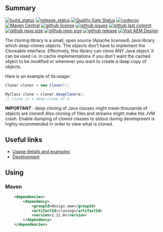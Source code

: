 ## Summary

[![build_status](https://github.com/aem-design/cloning/workflows/build/badge.svg?branch=master)](https://github.com/aem-design/cloning/actions?workflow=build)
[![release_status](https://github.com/aem-design/cloning/workflows/release-to-maven-central/badge.svg?branch=master)](https://github.com/aem-design/cloning/actions?workflow=release-to-maven-central)
[![Quality Gate Status](https://sonarcloud.io/api/project_badges/measure?project=design.aem%3Acloning&metric=alert_status)](https://sonarcloud.io/dashboard?id=design.aem%3Acloning)
[![codecov](https://codecov.io/gh/aem-design/cloning/branch/master/graph/badge.svg?magic)](https://codecov.io/gh/aem-design/cloning)
[![Maven Central](https://maven-badges.herokuapp.com/maven-central/design.aem/cloning/badge.svg?magic)](https://maven-badges.herokuapp.com/maven-central/design.aem/cloning)
[![github license](https://img.shields.io/github/license/aem-design/cloning)](https://github.com/aem-design/cloning)
[![github issues](https://img.shields.io/github/issues/aem-design/cloning)](https://github.com/aem-design/cloning)
[![github last commit](https://img.shields.io/github/last-commit/aem-design/cloning)](https://github.com/aem-design/cloning)
[![github repo size](https://img.shields.io/github/repo-size/aem-design/cloning)](https://github.com/aem-design/cloning)
[![github repo size](https://img.shields.io/github/languages/code-size/aem-design/cloning)](https://github.com/aem-design/cloning)
[![github release](https://img.shields.io/github/release/aem-design/cloning)](https://github.com/aem-design/cloning)
[![Visit AEM.Design](https://img.shields.io/badge/visit-aem.design-brightgreen)](https://aem.design/)

The cloning library is a small, open source (Apache licensed) Java library which deep-clones objects. The objects don't have to implement the Cloneable interface. Effectively, this library can clone ANY Java object. It can be used i.e. in cache implementations if you don't want the cached object to be modified or whenever you want to create a deep copy of objects.

Here is an example of its usage:

```java
Cloner cloner = new Cloner();

MyClass clone = cloner.deepClone(o);
// clone is a deep-clone of o
```

**IMPORTANT** : deep cloning of Java classes might mean thousands of objects are cloned! Also cloning of files and streams might make the JVM crash. Enable dumping of cloned classes to stdout during development is highly recommended in order to view what is cloned.

## Useful links
  * [Usage details and examples](USAGE.md)
  * [Development](DEVELOPMENT.md)
  
## Using

### Maven

```xml
    <dependencies>
        <dependency>
            <groupId>design.aem</groupId>
            <artifactId>cloning</artifactId>
            <version>1.11.0</version>
        </dependency>
    </dependencies>
```

